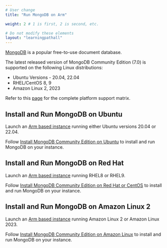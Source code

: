 ```yaml
---
# User change
title: "Run MongoDB on Arm"

weight: 2 # 1 is first, 2 is second, etc.

# Do not modify these elements
layout: "learningpathall"
---
```

[MongoDB](https://www.mongodb.com/) is a popular free-to-use document database.

The latest released version of MongoDB Community Edition (7.0) is supported on the following Linux distributions:

* Ubuntu Versions - 20.04, 22.04
* RHEL/CentOS 8, 9
* Amazon Linux 2, 2023

Refer to this [page](https://www.mongodb.com/docs/manual/administration/production-notes/#platform-support-matrix) for the complete platform support matrix.

## Install and Run MongoDB on Ubuntu

Launch an [Arm based instance](/content/learning-paths/servers-and-cloud-computing/csp/) running either Ubuntu versions 20.04 or 22.04.

Follow [Install MongoDB Community Edition on Ubuntu](https://www.mongodb.com/docs/manual/tutorial/install-mongodb-on-ubuntu/) to install and run MongoDB on your instance.

## Install and Run MongoDB on Red Hat

Launch an [Arm based instance](/content/learning-paths/servers-and-cloud-computing/csp/) running RHEL8 or RHEL9.

Follow [Install MongoDB Community Edition on Red Hat or CentOS](https://www.mongodb.com/docs/manual/tutorial/install-mongodb-on-red-hat/) to install and run MongoDB on your instance.

## Install and Run MongoDB on Amazon Linux 2

Launch an [Arm based instance](/content/learning-paths/servers-and-cloud-computing/csp/) running Amazon Linux 2 or Amazon Linux 2023.

Follow [Install MongoDB Community Edition on Amazon Linux](https://www.mongodb.com/docs/manual/tutorial/install-mongodb-on-amazon/) to install and run MongoDB on your instance.
